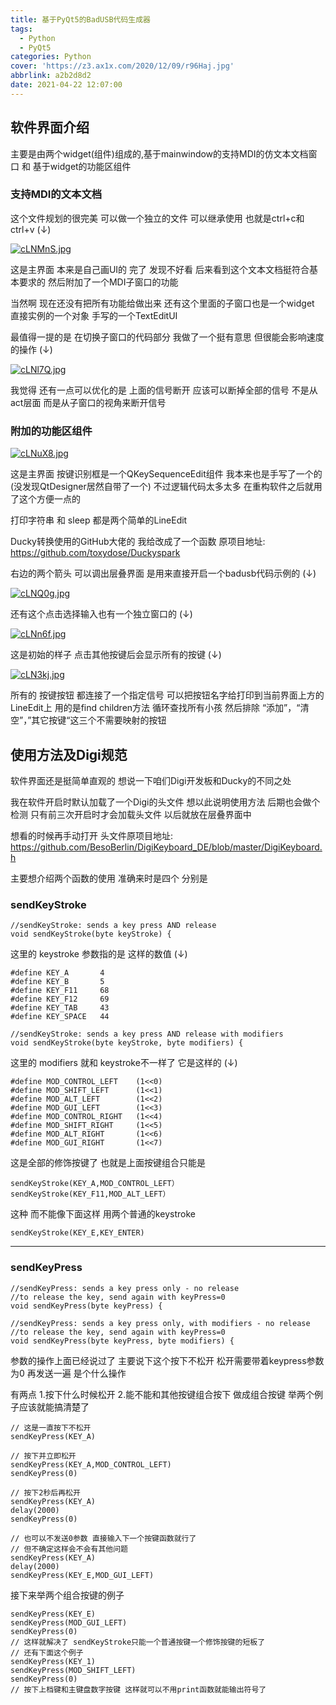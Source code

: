 ```yaml
---
title: 基于PyQt5的BadUSB代码生成器
tags:
  - Python
  - PyQt5
categories: Python
cover: 'https://z3.ax1x.com/2020/12/09/r96Haj.jpg'
abbrlink: a2b2d8d2
date: 2021-04-22 12:07:00
---
```



## 软件界面介绍
主要是由两个widget(组件)组成的,基于mainwindow的支持MDI的仿文本文档窗口 和 基于widget的功能区组件
### 支持MDI的文本文档
这个文件规划的很完美 可以做一个独立的文件 可以继承使用 也就是ctrl+c和ctrl+v   (↓)

[![cLNMnS.jpg](https://z3.ax1x.com/2021/04/22/cLNMnS.jpg)](https://imgtu.com/i/cLNMnS)

这是主界面 本来是自己画UI的 完了 发现不好看 后来看到这个文本文档挺符合基本要求的 然后附加了一个MDI子窗口的功能

当然啊 现在还没有把所有功能给做出来  还有这个里面的子窗口也是一个widget 直接实例的一个对象 手写的一个TextEditUI

最值得一提的是 在切换子窗口的代码部分 我做了一个挺有意思 但很能会影响速度的操作   (↓)

[![cLNl7Q.jpg](https://z3.ax1x.com/2021/04/22/cLNl7Q.jpg)](https://imgtu.com/i/cLNl7Q)

我觉得 还有一点可以优化的是 上面的信号断开 应该可以断掉全部的信号 不是从act层面 而是从子窗口的视角来断开信号

### 附加的功能区组件

[![cLNuX8.jpg](https://z3.ax1x.com/2021/04/22/cLNuX8.jpg)](https://imgtu.com/i/cLNuX8)

这是主界面   按键识别框是一个QKeySequenceEdit组件 我本来也是手写了一个的(没发现QtDesigner居然自带了一个) 不过逻辑代码太多太多 在重构软件之后就用了这个方便一点的

打印字符串 和 sleep 都是两个简单的LineEdit

Ducky转换使用的GitHub大佬的  我给改成了一个函数 原项目地址: https://github.com/toxydose/Duckyspark

右边的两个箭头 可以调出层叠界面 是用来直接开启一个badusb代码示例的 (↓)

[![cLNQ0g.jpg](https://z3.ax1x.com/2021/04/22/cLNQ0g.jpg)](https://imgtu.com/i/cLNQ0g)

还有这个点击选择输入也有一个独立窗口的 (↓)

[![cLNn6f.jpg](https://z3.ax1x.com/2021/04/22/cLNn6f.jpg)](https://imgtu.com/i/cLNn6f)

这是初始的样子 点击其他按键后会显示所有的按键 (↓)

[![cLN3kj.jpg](https://z3.ax1x.com/2021/04/22/cLN3kj.jpg)](https://imgtu.com/i/cLN3kj)

所有的 按键按钮 都连接了一个指定信号 可以把按钮名字给打印到当前界面上方的LineEdit上 用的是find children方法 循环查找所有小孩 然后排除 “添加”，“清空”，”其它按键“这三个不需要映射的按钮

## 使用方法及Digi规范

软件界面还是挺简单直观的 想说一下咱们Digi开发板和Ducky的不同之处

我在软件开启时默认加载了一个Digi的头文件 想以此说明使用方法 后期也会做个检测 只有前三次开启时才会加载头文件 以后就放在层叠界面中

想看的时候再手动打开 头文件原项目地址: https://github.com/BesoBerlin/DigiKeyboard_DE/blob/master/DigiKeyboard.h

主要想介绍两个函数的使用 准确来时是四个   分别是

### sendKeyStroke
```
//sendKeyStroke: sends a key press AND release
void sendKeyStroke(byte keyStroke) {
```

这里的 keystroke 参数指的是 这样的数值  (↓)

```
#define KEY_A       4
#define KEY_B       5
#define KEY_F11     68
#define KEY_F12     69
#define KEY_TAB	    43
#define KEY_SPACE   44
```

```
//sendKeyStroke: sends a key press AND release with modifiers
void sendKeyStroke(byte keyStroke, byte modifiers) {
```

这里的 modifiers 就和 keystroke不一样了 它是这样的  (↓)

```
#define MOD_CONTROL_LEFT    (1<<0)
#define MOD_SHIFT_LEFT      (1<<1)
#define MOD_ALT_LEFT        (1<<2)
#define MOD_GUI_LEFT        (1<<3)
#define MOD_CONTROL_RIGHT   (1<<4)
#define MOD_SHIFT_RIGHT     (1<<5)
#define MOD_ALT_RIGHT       (1<<6)
#define MOD_GUI_RIGHT       (1<<7)
```

这是全部的修饰按键了 也就是上面按键组合只能是

```
​sendKeyStroke(KEY_A,MOD_CONTROL_LEFT）
​sendKeyStroke(KEY_F11,MOD_ALT_LEFT）
```

这种 而不能像下面这样 用两个普通的keystroke

    sendKeyStroke(KEY_E,KEY_ENTER)




----


### sendKeyPress
```
//sendKeyPress: sends a key press only - no release
//to release the key, send again with keyPress=0
void sendKeyPress(byte keyPress) {
```

```
//sendKeyPress: sends a key press only, with modifiers - no release
//to release the key, send again with keyPress=0
void sendKeyPress(byte keyPress, byte modifiers) {
```

参数的操作上面已经说过了 主要说下这个按下不松开 松开需要带着keypress参数为0 再发送一遍 是个什么操作

有两点 1.按下什么时候松开 2.能不能和其他按键组合按下 做成组合按键 举两个例子应该就能搞清楚了

    // 这是一直按下不松开
    sendKeyPress(KEY_A)

    // 按下并立即松开
    sendKeyPress(KEY_A,MOD_CONTROL_LEFT)
    sendKeyPress(0)

    // 按下2秒后再松开
    sendKeyPress(KEY_A)
    delay(2000)
    sendKeyPress(0)

    // 也可以不发送0参数 直接输入下一个按键函数就行了
    // 但不确定这样会不会有其他问题
    sendKeyPress(KEY_A)
    delay(2000)
    sendKeyPress(KEY_E,MOD_GUI_LEFT)

接下来举两个组合按键的例子

    sendKeyPress(KEY_E)
    sendKeyPress(MOD_GUI_LEFT)
    sendKeyPress(0)
    // 这样就解决了 sendKeyStroke只能一个普通按键一个修饰按键的短板了
    // 还有下面这个例子
    sendKeyPress(KEY_1)
    sendKeyPress(MOD_SHIFT_LEFT)
    sendKeyPress(0)
    // 按下上档键和主键盘数字按键 这样就可以不用print函数就能输出符号了
